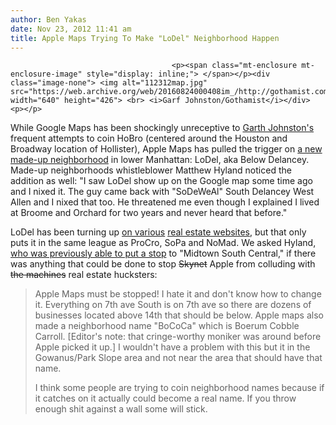 ```yaml
---
author: Ben Yakas
date: Nov 23, 2012 11:41 am
title: Apple Maps Trying To Make "LoDel" Neighborhood Happen
---
```


	
										<p><span class="mt-enclosure mt-enclosure-image" style="display: inline;"> </span></p><div class="image-none"> <img alt="112312map.jpg" src="https://web.archive.org/web/20160824000408im_/http://gothamist.com/attachments/byakas/112312map.jpg" width="640" height="426"> <br> <i>Garf Johnston/Gothamist</i></div> <p></p>

<p>While Google Maps has been shockingly unreceptive to <a href="https://web.archive.org/web/20160824000408/https://twitter.com/garthj">Garth Johnston&apos;s</a> frequent attempts to coin HoBro (centered around the Houston and Broadway location of Hollister), Apple Maps has pulled the trigger on <a href="https://web.archive.org/web/20160824000408/http://www.boweryboogie.com/2011/07/lower-east-side-neighborhood-nickname-alert/">a new made-up neighborhood</a> in lower Manhattan: LoDel, aka Below Delancey. Made-up neighborhoods whistleblower Matthew Hyland noticed the addition as well: &quot;I saw LoDel show up on the Google map some time ago and I nixed it. The guy came back with &quot;SoDeWeAl&quot; South Delancey West Allen and I nixed that too. He threatened me even though I explained I lived at Broome and Orchard for two years and never heard that before.&quot;</p>

<p>LoDel has been turning up <a href="https://web.archive.org/web/20160824000408/http://www.coldwellbanker.com/neighborhood/ny/New%20York/LoDel">on various</a> <a href="https://web.archive.org/web/20160824000408/http://www.weichert.com/NY/Newyork/Manhattan/Lodel/">real estate websites</a>, but that only puts it in the same league as ProCro, SoPa and NoMad. We asked Hyland, <a href="https://web.archive.org/web/20160824000408/http://gothamist.com/2012/09/10/unpaid_workers_keep_google_maps_hon.php">who was previously able to put a stop</a> to &quot;Midtown South Central,&quot; if there was anything that could be done to stop <strike>Skynet</strike> Apple from colluding with <strike>the machines</strike> real estate hucksters:</p>

<blockquote>Apple Maps must be stopped! I hate it and don&apos;t know how to change it. Everything on 7th ave South is on 7th ave so there are dozens of businesses located above 14th that should be below.  Apple maps also made a neighborhood name &quot;BoCoCa&quot; which is Boerum Cobble Carroll. [Editor&apos;s note: that cringe-worthy moniker was around before Apple picked it up.] I wouldn&apos;t have a problem with this but it in the Gowanus/Park Slope area and not near the area that should have that name. 

<p>I think some people are trying to coin neighborhood names because if it catches on it actually could become a real name. If you throw enough shit against a wall some will stick.</p></blockquote><p></p>					
										
									
				